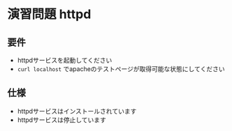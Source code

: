 # 演習問題 httpd
## 要件

- httpdサービスを起動してください
- `curl localhost` でapacheのテストページが取得可能な状態にしてください

## 仕様

- httpdサービスはインストールされています
- httpdサービスは停止しています